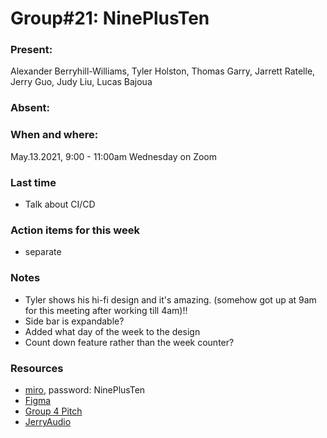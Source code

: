 # Group#21: NinePlusTen

### Present: 
Alexander Berryhill-Williams, Tyler Holston, Thomas Garry,  Jarrett Ratelle, Jerry Guo, Judy Liu, Lucas Bajoua

### Absent:


### When and where:
May.13.2021, 9:00 - 11:00am Wednesday on Zoom

### Last time
- Talk about CI/CD

### Action items for this week
- separate 

### Notes
- Tyler shows his hi-fi design and it's amazing. (somehow got up at 9am for this meeting after working till 4am)!!
- Side bar is expandable?
- Added what day of the week to the design 
- Count down feature rather than the week counter?
  
### Resources
- [miro](https://miro.com/app/board/o9J_lJdxiAU=/), password: NinePlusTen
- [Figma](https://www.figma.com/file/ozPYo9xDLUzF46TTTyFECs/NinePlusTen?node-id=29%3A0)
- [Group 4 Pitch](https://github.com/AlexisChen99/cse110-w21-group4/blob/main/specs/pitch/MVP%20Project%20Pitch.pdf)
- [JerryAudio](https://docs.google.com/document/d/1DTeu0fCqwd32mrfJILiDyT8WtjWKaQgDq9T0JlL-BX0/edit)
